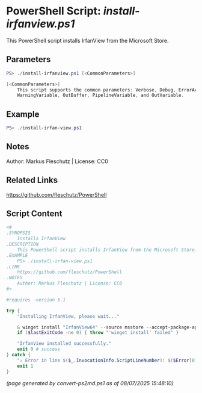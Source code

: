 PowerShell Script: *install-irfanview.ps1*
===================================

This PowerShell script installs IrfanView from the Microsoft Store.

Parameters
----------
```powershell
PS> ./install-irfanview.ps1 [<CommonParameters>]

[<CommonParameters>]
    This script supports the common parameters: Verbose, Debug, ErrorAction, ErrorVariable, WarningAction, 
    WarningVariable, OutBuffer, PipelineVariable, and OutVariable.
```

Example
-------
```powershell
PS> ./install-irfan-view.ps1

```

Notes
-----
Author: Markus Fleschutz | License: CC0

Related Links
-------------
https://github.com/fleschutz/PowerShell

Script Content
--------------
```powershell
<#
.SYNOPSIS
	Installs IrfanView
.DESCRIPTION
	This PowerShell script installs IrfanView from the Microsoft Store.
.EXAMPLE
	PS> ./install-irfan-view.ps1
.LINK
	https://github.com/fleschutz/PowerShell
.NOTES
	Author: Markus Fleschutz | License: CC0
#>

#requires -version 5.1

try {
	"Installing IrfanView, please wait..."

	& winget install "IrfanView64" --source msstore --accept-package-agreements --accept-source-agreements
	if ($lastExitCode -ne 0) { throw "'winget install' failed" }

	"IrfanView installed successfully."
	exit 0 # success
} catch {
	"⚠️ Error in line $($_.InvocationInfo.ScriptLineNumber): $($Error[0])"
	exit 1
}
```

*(page generated by convert-ps2md.ps1 as of 08/07/2025 15:48:10)*
